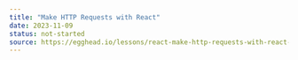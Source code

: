 ```yaml
---
title: "Make HTTP Requests with React"
date: 2023-11-09
status: not-started
source: https://egghead.io/lessons/react-make-http-requests-with-react-e06e2e96
---
```

